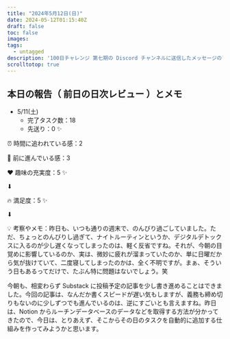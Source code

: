 ```yaml
---
title: "2024年5月12日(日)"
date: 2024-05-12T01:15:40Z
draft: false
toc: false
images:
tags: 
  - untagged
description: '100日チャレンジ 第七期の Discord チャンネルに送信したメッセージのアーカイブ'
scrolltotop: true
---
```


## 本日の報告（ 前日の日次レビュー ）とメモ

- 5/11(土)
  - 完了タスク数：18
  - 先送り：0 ✨

⏰ 時間に追われている感：2

💪 前に進んでいる感：3

❤️ 趣味の充実度：5 ✨

⬇︎

🔥 満足度：5 ✨

⬇︎

💡 考察やメモ：昨日も、いつも通りの週末で、のんびり過ごしていました。ただ、ちょっとのんびりし過ぎて、ナイトルーティンというか、デジタルデトックスに入るのが少し遅くなってしまったのは、軽く反省ですね。それが、今朝の目覚めに影響しているのか、実は、微妙に疲れが溜まっていたのか、単に日曜だから気が抜けていて、二度寝してしまったのかは、全く不明ですが。まぁ、そういう日もあるってだけで、たぶん特に問題はないでしょう。笑

今朝も、相変わらず Substack に投稿予定の記事を少し書き進めることはできました。今回の記事は、なんだか書くスピードが遅い気もしますが、義務も締め切りもないのに少しずつでも進んでいるのは、逆にすごいとも言えますね。昨日は、Notion からルーチンデータベースのデータなどを取得する方法が分かってきたので、今日は、とりあえず、そこからその日のタスクを自動的に追加する仕組みを作ってみようかと思います。
